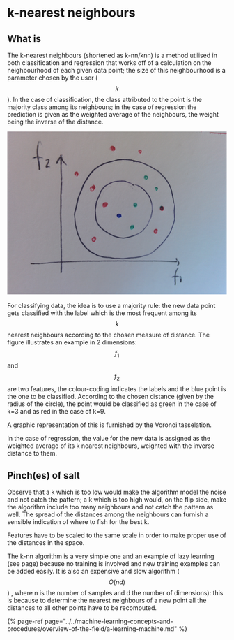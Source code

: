 # k-nearest neighbours

## What is

The k-nearest neighbours \(shortened as k-nn/knn\) is a method utilised in both classification and regression that works off of a calculation on the neighbourhood of each given data point; the size of this neighbourhood is a parameter chosen by the user \($$k$$\). In the case of classification, the class attributed to the point is the majority class among its neighbours; in the case of regression the prediction is given as the weighted average of the neighbours, the weight being the inverse of the distance.

![](../../.gitbook/assets/knn-class.jpg) 

For classifying data, the idea is to use a majority rule: the new data point gets classified with the label which is the most frequent among its $$k$$nearest neighbours according to the chosen measure of distance. The figure illustrates an example in 2 dimensions:$$f_1$$and $$f_2$$are two features, the colour-coding indicates the labels and the blue point is the one to be classified. According to the chosen distance \(given by the radius of the circle\), the point would be classified as green in the case of k=3 and as red in the case of k=9.

A graphic representation of this is furnished by the Voronoi tasselation.

In the case of regression, the value for the new data is assigned as the weighted average of its k nearest neighbours, weighted with the inverse distance to them.

## Pinch\(es\) of salt

Observe that a k which is too low would make the algorithm model the noise and not catch the pattern; a k which is too high would, on the flip side, make the algorithm include too many neighbours and not catch the pattern as well. The spread of the distances among the neighbours can furnish a sensible indication of where to fish for the best k.

Features have to be scaled to the same scale in order to make proper use of the distances in the space.

The k-nn algorithm is a very simple one and an example of lazy learning \(see page\) because no training is involved and new training examples can be added easily. It is also an expensive and slow algorithm \( $$O(nd)$$\) , where n is the number of samples and d the number of dimensions\): this is because to determine the nearest neighbours of a new point all the distances to all other points have to be recomputed.

{% page-ref page="../../machine-learning-concepts-and-procedures/overview-of-the-field/a-learning-machine.md" %}


